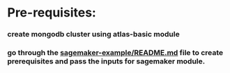 # Pre-requisites:
### create mongodb cluster using atlas-basic module
### go through the [sagemaker-example/README.md](https://github.com/mongodb/mongodbatlas-cloudformation-resources/tree/master/examples/quickstart-mongodb-atlas-analytics-amazon-sagemaker-integration/sagemaker-example) file to create prerequisites and pass the inputs for sagemaker module.
